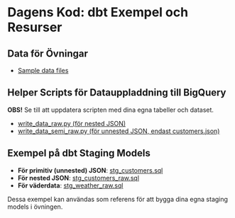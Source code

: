 # Dagens Kod: dbt Exempel och Resurser

## Data för Övningar
- [Sample data files](https://github.com/Hardek00/demo_ingestion_pipeline/tree/main/dbt_exe_write_data/data)

## Helper Scripts för Datauppladdning till BigQuery
**OBS!** Se till att uppdatera scripten med dina egna tabeller och dataset.

- [write_data_raw.py (för nested JSON)](https://github.com/Hardek00/demo_ingestion_pipeline/blob/main/dbt_exe_write_data/write_data_raw.py)
- [write_data_semi_raw.py (för unnested JSON, endast customers.json)](https://github.com/Hardek00/demo_ingestion_pipeline/blob/main/dbt_exe_write_data/write_data_semi_raw.py)

## Exempel på dbt Staging Models
- **För primitiv (unnested) JSON**: [stg_customers.sql](https://github.com/Hardek00/demo_ingestion_pipeline/blob/main/dbt/models/staging/stg_customers.sql)
- **För nested JSON**: [stg_customers_raw.sql](https://github.com/Hardek00/demo_ingestion_pipeline/blob/main/dbt/models/staging/stg_customers_raw.sql)
- **För väderdata**: [stg_weather_raw.sql](https://github.com/Hardek00/demo_ingestion_pipeline/blob/main/dbt/models/staging/stg_weather_raw.sql)

Dessa exempel kan användas som referens för att bygga dina egna staging models i övningen.


